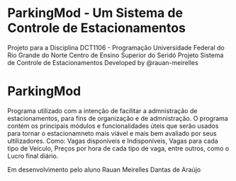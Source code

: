 # ParkingMod - Um Sistema de Controle de Estacionamentos

Projeto para a Disciplina DCT1106 - Programação
Universidade Federal do Rio Grande do Norte
Centro de Ensino Superior do Seridó
Projeto Sistema de Controle de Estacionamentos
Developed by @rauan-meirelles

# ParkingMod 
Programa utilizado com a intenção de facilitar a admnistração de estacionamentos, para fins de organização e de admnistração. 
O programa contém os principais módulos e funcionalidades úteis que serão usados para tornar o estacionamneto mais 
viável e mais bem avaliado por seus ultilizadores. Como: Vagas disponíveis e Indisponíveis, Vagas para cada
tipo de Veículo, Preços por hora de cada tipo de vaga, entre outros, como o Lucro final diário.

Em desenvolvimento pelo aluno Rauan Meirelles Dantas de Araújo
